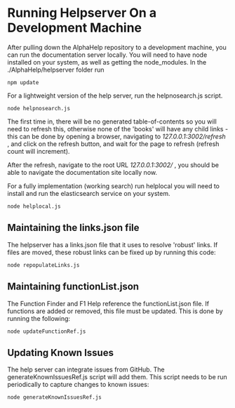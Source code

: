 # Running Helpserver On a Development Machine

After pulling down the AlphaHelp repository to a development machine, you can run the documentation 
server locally.  You will need to have node installed on your system, as well as getting the node_modules.
In the ./AlphaHelp/helpserver folder run

```
npm update
```

For a lightweight version of the help server, run the helpnosearch.js script.

```
node helpnosearch.js
```

The first time in, there will be no generated table-of-contents so you will need to refresh this, otherwise
none of the 'books' will have any child links - this can be done by opening a browser, navigating to 
*127.0.0.1:3002/refresh* , and click on the refresh button, and wait for the page to refresh 
(refresh count will increment).

After the refresh, navigate to the root URL  *127.0.0.1:3002/* , you should be able to navigate the 
documentation site locally now.

For a fully implementation (working search) run helplocal you will need to install and run the 
elasticsearch service on your system. 

```
node helplocal.js
```

## Maintaining the links.json file

The helpserver has a links.json file that it uses to resolve 'robust' links.  If files are moved, these robust links
can be fixed up by running this code:

```
node repopulateLinks.js
```

## Maintaining functionList.json

The Function Finder and F1 Help reference the functionList.json file. If functions are added or removed, this file must be updated. This is done by running the following:

```
node updateFunctionRef.js
```

## Updating Known Issues

The help server can integrate issues from GitHub. The generateKnownIssuesRef.js script will add them. This script needs to be run periodically to capture changes to known issues:

```
node generateKnownIssuesRef.js
```
